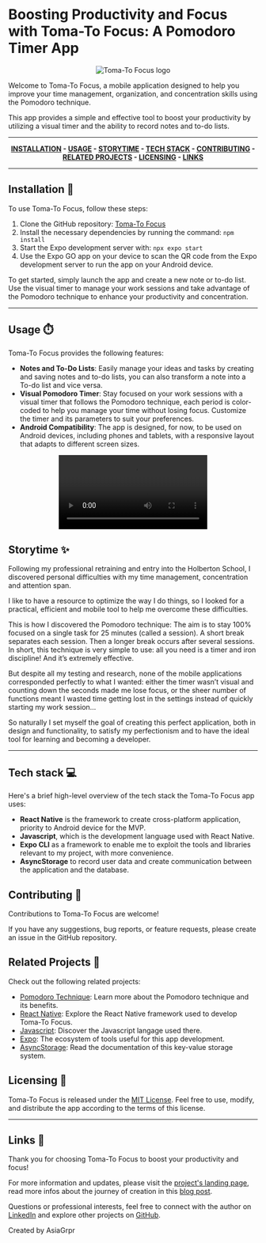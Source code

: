 # Boosting Productivity and Focus with Toma-To Focus: A Pomodoro Timer App
<div align="center">
<img src="https://miro.medium.com/v2/resize:fit:660/format:webp/1*ahMuw3WbvDf5YlQbbcUbSQ.png" alt="Toma-To Focus logo">
</div>


Welcome to Toma-To Focus, a mobile application designed to help you improve your time management, organization, and concentration skills using the Pomodoro technique. 

This app provides a simple and effective tool to boost your productivity by utilizing a visual timer and the ability to record notes and to-do lists.


---
<div align="center">

**[INSTALLATION](https://github.com/AsiaGrpr/TomaTo-Focus/blob/main/README.md#-installation)  - [USAGE](https://github.com/AsiaGrpr/TomaTo-Focus/blob/main/README.md#usage-%EF%B8%8F) - [STORYTIME](https://github.com/AsiaGrpr/TomaTo-Focus/blob/main/README.md#storytime-) - [TECH STACK](https://github.com/AsiaGrpr/TomaTo-Focus/blob/main/README.md#tech-stack--) - [CONTRIBUTING](https://github.com/AsiaGrpr/TomaTo-Focus/blob/main/README.md#contributing-) - [RELATED PROJECTS](https://github.com/AsiaGrpr/TomaTo-Focus/blob/main/README.md#related-projects-) - [LICENSING](https://github.com/AsiaGrpr/TomaTo-Focus/blob/main/README.md#licensing-) - [LINKS](https://github.com/AsiaGrpr/TomaTo-Focus/blob/main/README.md#links-)**

</div>

---

## Installation 🫥
To use Toma-To Focus, follow these steps:

1. Clone the GitHub repository: [Toma-To Focus](https://github.com/AsiaGrpr/TomaTo-Focus)
2. Install the necessary dependencies by running the command: `npm install`
3. Start the Expo development server with: `npx expo start`
4. Use the Expo GO app on your device to scan the QR code from the Expo development server to run the app on your Android device.

To get started, simply launch the app and create a new note or to-do list. Use the visual timer to manage your work sessions and take advantage of the Pomodoro technique to enhance your productivity and concentration.

---

## Usage ⏱️
Toma-To Focus provides the following features:

- **Notes and To-Do Lists**: Easily manage your ideas and tasks by creating and saving notes and to-do lists, you can also transform a note into a To-do list and vice versa.
- **Visual Pomodoro Timer**: Stay focused on your work sessions with a visual timer that follows the Pomodoro technique, each period is color-coded to help you manage your time without losing focus. Customize the timer and its parameters to suit your preferences.
- **Android Compatibility**: The app is designed, for now, to be used on Android devices, including phones and tablets, with a responsive layout that adapts to different screen sizes.


<div align="center">
  <video src="https://github.com/AsiaGrpr/TomaTo-Focus/assets/113519051/bdbc6223-72da-49f7-bef4-0ff670ac1d05
"/>
</div>

## Storytime ✨
Following my professional retraining and entry into the Holberton School, I discovered personal difficulties with my time management, concentration and attention span.

I like to have a resource to optimize the way I do things, so I looked for a practical, efficient and mobile tool to help me overcome these difficulties.

This is how I discovered the Pomodoro technique:
The aim is to stay 100% focused on a single task for 25 minutes (called a session).
A short break separates each session. Then a longer break occurs after several sessions. In short, this technique is very simple to use: all you need is a timer and iron discipline! And it’s extremely effective.

But despite all my testing and research, none of the mobile applications corresponded perfectly to what I wanted: either the timer wasn’t visual and counting down the seconds made me lose focus, or the sheer number of functions meant I wasted time getting lost in the settings instead of quickly starting my work session…

So naturally I set myself the goal of creating this perfect application, both in design and functionality, to satisfy my perfectionism and to have the ideal tool for learning and becoming a developer.

---
## Tech stack  💻

Here's a brief high-level overview of the tech stack the Toma-To Focus app uses:

- **React Native** is the framework to create cross-platform application, priority to Android device for the MVP.
- **Javascript**, which is the development language used with React Native.
- **Expo CLI** as a framework to enable me to exploit the tools and libraries relevant to my project, with more convenience.
- **AsyncStorage** to record user data and create communication between the application and the database.

## Contributing 🚀
Contributions to Toma-To Focus are welcome! 

If you have any suggestions, bug reports, or feature requests, please create an issue in the GitHub repository.

## Related Projects 🎯
Check out the following related projects:

- [Pomodoro Technique](https://en.wikipedia.org/wiki/Pomodoro_Technique): Learn more about the Pomodoro technique and its benefits.
- [React Native](https://reactnative.dev/): Explore the React Native framework used to develop Toma-To Focus.
- [Javascript](https://www.javascript.com/): Discover the Javascript langage used there.
- [Expo](https://expo.dev/): The ecosystem of tools useful for this app development.
- [AsyncStorage](https://reactnative.dev/docs/asyncstorage): Read the documentation of this key-value storage system.

## Licensing 💾
Toma-To Focus is released under the [MIT License](https://opensource.org/licenses/MIT). Feel free to use, modify, and distribute the app according to the terms of this license.

---

## Links 🌟

Thank you for choosing Toma-To Focus to boost your productivity and focus! 

For more information and updates, please visit the [project's landing page](https://asiagrpr.wixsite.com/toma-to-focus), read more infos about the journey of creation in this [blog post](https://medium.com/@5634/boosting-productivity-and-focus-with-toma-to-focus-a-pomodoro-timer-app-9b5521c1e49b). 

Questions or professional interests, feel free to connect with the author on [LinkedIn](https://www.linkedin.com/in/asia-groupierre/) and explore other projects on [GitHub](https://github.com/AsiaGrpr).

Created by AsiaGrpr
